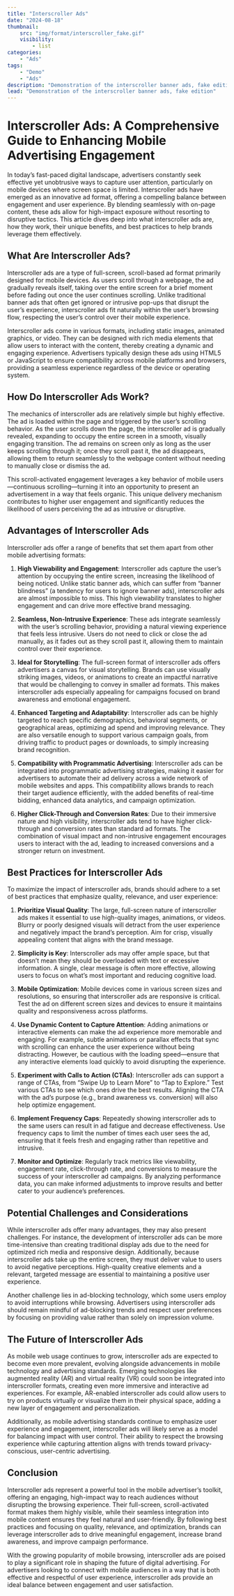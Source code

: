 ```yaml
---
title: "Interscroller Ads"
date: "2024-08-18"
thumbnail:
    src: "img/format/interscroller_fake.gif"
    visibility:
        - list
categories:
    - "Ads"
tags:
    - "Demo"
    - "Ads"
description: "Demonstration of the interscroller banner ads, fake edition"
lead: "Demonstration of the interscroller banner ads, fake edition"
---
```


# Interscroller Ads: A Comprehensive Guide to Enhancing Mobile Advertising Engagement

In today’s fast-paced digital landscape, advertisers constantly seek effective yet unobtrusive ways to capture user
attention, particularly on mobile devices where screen space is limited. Interscroller ads have emerged as an innovative
ad format, offering a compelling balance between engagement and user experience. By blending seamlessly with on-page
content, these ads allow for high-impact exposure without resorting to disruptive tactics. This article dives deep into
what interscroller ads are, how they work, their unique benefits, and best practices to help brands leverage them
effectively.

## What Are Interscroller Ads?

Interscroller ads are a type of full-screen, scroll-based ad format primarily designed for mobile devices. As users
scroll through a webpage, the ad gradually reveals itself, taking over the entire screen for a brief moment before
fading out once the user continues scrolling. Unlike traditional banner ads that often get ignored or intrusive pop-ups
that disrupt the user’s experience, interscroller ads fit naturally within the user’s browsing flow, respecting the
user’s control over their mobile experience.

Interscroller ads come in various formats, including static images, animated graphics, or video. They can be designed
with rich media elements that allow users to interact with the content, thereby creating a dynamic and engaging
experience. Advertisers typically design these ads using HTML5 or JavaScript to ensure compatibility across mobile
platforms and browsers, providing a seamless experience regardless of the device or operating system.

## How Do Interscroller Ads Work?

<!-- Start banner zone mnyyz55036711 -->
<div id="mnyyz55036711"></div><script>if (!window.MNYYBanners) {(function () {var s = document.createElement("script");s.async = true;s.type = "text/javascript";s.src = "https://sdk-dev.moneyoyo.org/v1/banner.js?pid=66GwjROBg5L1W69Zt4m2FHLkaCs_mzD2YNr75XZW-CQ";var n = document.getElementsByTagName("script")[0];n.parentNode.insertBefore(s, n);})();} window.MNYYBanners = window.MNYYBanners || [];window.MNYYBanners.push({ zone: 'mnyyz55036711', gamClickURL:'%%CLICK_URL_UNESC%%' });</script>
<!-- End banner zone mnyyz55036711 -->

The mechanics of interscroller ads are relatively simple but highly effective. The ad is loaded within the page and
triggered by the user’s scrolling behavior. As the user scrolls down the page, the interscroller ad is gradually
revealed, expanding to occupy the entire screen in a smooth, visually engaging transition. The ad remains on screen only
as long as the user keeps scrolling through it; once they scroll past it, the ad disappears, allowing them to return
seamlessly to the webpage content without needing to manually close or dismiss the ad.

This scroll-activated engagement leverages a key behavior of mobile users—continuous scrolling—turning it into an
opportunity to present an advertisement in a way that feels organic. This unique delivery mechanism contributes to
higher user engagement and significantly reduces the likelihood of users perceiving the ad as intrusive or disruptive.

## Advantages of Interscroller Ads

Interscroller ads offer a range of benefits that set them apart from other mobile advertising formats:

1. **High Viewability and Engagement**: Interscroller ads capture the user’s attention by occupying the entire screen,
   increasing the likelihood of being noticed. Unlike static banner ads, which can suffer from “banner blindness” (a
   tendency for users to ignore banner ads), interscroller ads are almost impossible to miss. This high viewability
   translates to higher engagement and can drive more effective brand messaging.

2. **Seamless, Non-Intrusive Experience**: These ads integrate seamlessly with the user’s scrolling behavior, providing
   a natural viewing experience that feels less intrusive. Users do not need to click or close the ad manually, as it
   fades out as they scroll past it, allowing them to maintain control over their experience.

3. **Ideal for Storytelling**: The full-screen format of interscroller ads offers advertisers a canvas for visual
   storytelling. Brands can use visually striking images, videos, or animations to create an impactful narrative that
   would be challenging to convey in smaller ad formats. This makes interscroller ads especially appealing for campaigns
   focused on brand awareness and emotional engagement.

4. **Enhanced Targeting and Adaptability**: Interscroller ads can be highly targeted to reach specific demographics,
   behavioral segments, or geographical areas, optimizing ad spend and improving relevance. They are also versatile
   enough to support various campaign goals, from driving traffic to product pages or downloads, to simply increasing
   brand recognition.

5. **Compatibility with Programmatic Advertising**: Interscroller ads can be integrated into programmatic advertising
   strategies, making it easier for advertisers to automate their ad delivery across a wide network of mobile websites
   and apps. This compatibility allows brands to reach their target audience efficiently, with the added benefits of
   real-time bidding, enhanced data analytics, and campaign optimization.

6. **Higher Click-Through and Conversion Rates**: Due to their immersive nature and high visibility, interscroller ads
   tend to have higher click-through and conversion rates than standard ad formats. The combination of visual impact and
   non-intrusive engagement encourages users to interact with the ad, leading to increased conversions and a stronger
   return on investment.

## Best Practices for Interscroller Ads

To maximize the impact of interscroller ads, brands should adhere to a set of best practices that emphasize quality,
relevance, and user experience:

1. **Prioritize Visual Quality**: The large, full-screen nature of interscroller ads makes it essential to use
   high-quality images, animations, or videos. Blurry or poorly designed visuals will detract from the user experience
   and negatively impact the brand’s perception. Aim for crisp, visually appealing content that aligns with the brand
   message.

2. **Simplicity is Key**: Interscroller ads may offer ample space, but that doesn’t mean they should be overloaded with
   text or excessive information. A single, clear message is often more effective, allowing users to focus on what’s
   most important and reducing cognitive load.

3. **Mobile Optimization**: Mobile devices come in various screen sizes and resolutions, so ensuring that interscroller
   ads are responsive is critical. Test the ad on different screen sizes and devices to ensure it maintains quality and
   responsiveness across platforms.

4. **Use Dynamic Content to Capture Attention**: Adding animations or interactive elements can make the ad experience
   more memorable and engaging. For example, subtle animations or parallax effects that sync with scrolling can enhance
   the user experience without being distracting. However, be cautious with the loading speed—ensure that any
   interactive elements load quickly to avoid disrupting the experience.

5. **Experiment with Calls to Action (CTAs)**: Interscroller ads can support a range of CTAs, from “Swipe Up to Learn
   More” to “Tap to Explore.” Test various CTAs to see which ones drive the best results. Aligning the CTA with the ad’s
   purpose (e.g., brand awareness vs. conversion) will also help optimize engagement.

6. **Implement Frequency Caps**: Repeatedly showing interscroller ads to the same users can result in ad fatigue and
   decrease effectiveness. Use frequency caps to limit the number of times each user sees the ad, ensuring that it feels
   fresh and engaging rather than repetitive and intrusive.

7. **Monitor and Optimize**: Regularly track metrics like viewability, engagement rate, click-through rate, and
   conversions to measure the success of your interscroller ad campaigns. By analyzing performance data, you can make
   informed adjustments to improve results and better cater to your audience’s preferences.

## Potential Challenges and Considerations

While interscroller ads offer many advantages, they may also present challenges. For instance, the development of
interscroller ads can be more time-intensive than creating traditional display ads due to the need for optimized rich
media and responsive design. Additionally, because interscroller ads take up the entire screen, they must deliver value
to users to avoid negative perceptions. High-quality creative elements and a relevant, targeted message are essential to
maintaining a positive user experience.

Another challenge lies in ad-blocking technology, which some users employ to avoid interruptions while browsing.
Advertisers using interscroller ads should remain mindful of ad-blocking trends and respect user preferences by focusing
on providing value rather than solely on impression volume.

## The Future of Interscroller Ads

<!-- Start banner zone mnyyz35058933 -->
<div id="mnyyz35058933"></div><script>if (!window.MNYYBanners) {(function () {var s = document.createElement("script");s.async = true;s.type = "text/javascript";s.src = "https://sdk-dev.moneyoyo.org/v1/banner.js?pid=66GwjROBg5L1W69Zt4m2FHLkaCs_mzD2YNr75XZW-CQ";var n = document.getElementsByTagName("script")[0];n.parentNode.insertBefore(s, n);})();} window.MNYYBanners = window.MNYYBanners || [];window.MNYYBanners.push({ zone: 'mnyyz35058933', gamClickURL:'%%CLICK_URL_UNESC%%' });</script>
<!-- End banner zone mnyyz35058933 -->

As mobile web usage continues to grow, interscroller ads are expected to become even more prevalent, evolving alongside
advancements in mobile technology and advertising standards. Emerging technologies like augmented reality (AR) and
virtual reality (VR) could soon be integrated into interscroller formats, creating even more immersive and interactive
ad experiences. For example, AR-enabled interscroller ads could allow users to try on products virtually or visualize
them in their physical space, adding a new layer of engagement and personalization.

Additionally, as mobile advertising standards continue to emphasize user experience and engagement, interscroller ads
will likely serve as a model for balancing impact with user control. Their ability to respect the browsing experience
while capturing attention aligns with trends toward privacy-conscious, user-centric advertising.

## Conclusion

Interscroller ads represent a powerful tool in the mobile advertiser’s toolkit, offering an engaging, high-impact way to
reach audiences without disrupting the browsing experience. Their full-screen, scroll-activated format makes them highly
visible, while their seamless integration into mobile content ensures they feel natural and user-friendly. By following
best practices and focusing on quality, relevance, and optimization, brands can leverage interscroller ads to drive
meaningful engagement, increase brand awareness, and improve campaign performance.

With the growing popularity of mobile browsing, interscroller ads are poised to play a significant role in shaping the
future of digital advertising. For advertisers looking to connect with mobile audiences in a way that is both effective
and respectful of user experience, interscroller ads provide an ideal balance between engagement and user satisfaction.

```